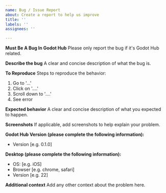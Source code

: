 ```yaml
---
name: Bug / Issue Report
about: Create a report to help us improve
title: ''
labels: ''
assignees: ''

---
```


**Must Be A Bug In Godot Hub**
Please only report the bug if it's Godot Hub related.

**Describe the bug**
A clear and concise description of what the bug is.

**To Reproduce**
Steps to reproduce the behavior:
1. Go to '...'
2. Click on '....'
3. Scroll down to '....'
4. See error

**Expected behavior**
A clear and concise description of what you expected to happen.

**Screenshots**
If applicable, add screenshots to help explain your problem.

**Godot Hub Version (please complete the following information):**
 - Version [e.g. 0.1.0]

**Desktop (please complete the following information):**
 - OS: [e.g. iOS]
 - Browser [e.g. chrome, safari]
 - Version [e.g. 22]

**Additional context**
Add any other context about the problem here.
